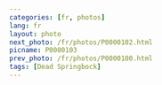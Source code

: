 ```yaml
---
categories: [fr, photos]
lang: fr
layout: photo
next_photo: /fr/photos/P0000102.html
picname: P0000103
prev_photo: /fr/photos/P0000100.html
tags: [Dead Springbock]
---
```

